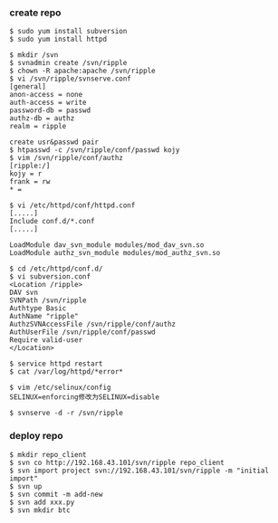 ### create repo

    $ sudo yum install subversion
    $ sudo yum install httpd
    
    $ mkdir /svn
    $ svnadmin create /svn/ripple
    $ chown -R apache:apache /svn/ripple
    $ vi /svn/ripple/svnserve.conf
    [general]
    anon-access = none
    auth-access = write
    password-db = passwd
    authz-db = authz
    realm = ripple
    
    create usr&passwd pair
    $ htpasswd -c /svn/ripple/conf/passwd kojy
    $ vim /svn/ripple/conf/authz
    [ripple:/]
    kojy = r
    frank = rw
    * =
    
    $ vi /etc/httpd/conf/httpd.conf
    [.....]
    Include conf.d/*.conf
    [.....]
    
    LoadModule dav_svn_module modules/mod_dav_svn.so
    LoadModule authz_svn_module modules/mod_authz_svn.so

    $ cd /etc/httpd/conf.d/
    $ vi subversion.conf
    <Location /ripple>
    DAV svn
    SVNPath /svn/ripple
    Authtype Basic
    AuthName "ripple"
    AuthzSVNAccessFile /svn/ripple/conf/authz
    AuthUserFile /svn/ripple/conf/passwd
    Require valid-user
    </Location>
    
    $ service httpd restart
    $ cat /var/log/httpd/*error*
    
    $ vim /etc/selinux/config
    SELINUX=enforcing修改为SELINUX=disable
    
    $ svnserve -d -r /svn/ripple
    
### deploy repo

    $ mkdir repo_client
    $ svn co http://192.168.43.101/svn/ripple repo_client
    $ svn import project svn://192.168.43.101/svn/ripple -m "initial import"
    $ svn up
    $ svn commit -m add-new
    $ svn add xxx.py
    $ svn mkdir btc
   
